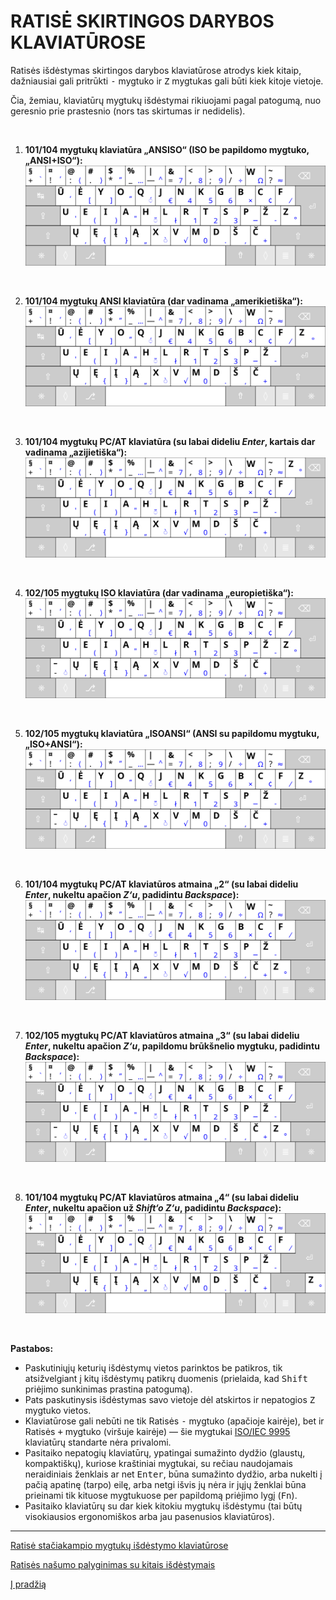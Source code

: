 
# RATISĖ SKIRTINGOS DARYBOS KLAVIATŪROSE

Ratisės išdėstymas skirtingos darybos klaviatūrose atrodys kiek kitaip, dažniausiai gali pritrūkti <kbd>-</kbd> mygtuko ir <kbd>Z</kbd> mygtukas gali būti kiek kitoje vietoje.

Čia, žemiau, klaviatūrų mygtukų išdėstymai rikiuojami pagal patogumą, nuo geresnio prie prastesnio (nors tas skirtumas ir nedidelis).

<br>

1. __101/104 mygtukų klaviatūra „ANSISO“ (ISO be papildomo mygtuko, „ANSI+ISO“):__
![104 mygtukų klaviatūra, ISO be 105-to mygtuko, ANSI+ISO, ANSISO](images/kb-lt-ratise-ansiso.svg)

<br>

2. __101/104 mygtukų ANSI klaviatūra (dar vadinama „amerikietiška“):__
![104 mygtukų klaviatūra, amerikietiškas ANSI](images/kb-lt-ratise-ansi.svg)

<br>

3. __101/104 mygtukų PC/AT klaviatūra (su labai dideliu _Enter_, kartais dar vadinama „azijietiška“):__
![104 mygtukų klaviatūra PC-AT su labai dideliu _Enter_](images/kb-lt-ratise-pc-at.svg)

<br>

4. __102/105 mygtukų ISO klaviatūra (dar vadinama „europietiška“):__
![105 mygtukų klaviatūra, europietiškas ISO](images/kb-lt-ratise-iso.svg)

<br>

5. __102/105 mygtukų klaviatūra „ISOANSI“ (ANSI su papildomu mygtuku, „ISO+ANSI“):__
![105 mygtukų klaviatūra, ANSI su 105-tu mygtuku, ISO+ANSI, ISOANSI](images/kb-lt-ratise-isoansi.svg)

<br>

6. __101/104 mygtukų PC/AT klaviatūros atmaina „2“ (su labai dideliu _Enter_, nukeltu apačion _Z‘u_, padidintu _Backspace_):__
![104 mygtukų PC/AT klaviatūra su nukeltu apačion Z, padidintu Backspace](images/kb-lt-ratise-pc-at-2.svg)

<br>

7. __102/105 mygtukų PC/AT klaviatūros atmaina „3“ (su labai dideliu _Enter_, nukeltu apačion _Z‘u_, papildomu brūkšnelio mygtuku, padidintu _Backspace_):__
![104 mygtukų PC/AT klaviatūra su nukeltu apačion Z, papildomu brūkšnelio mygtuku, padidintu Backspace](images/kb-lt-ratise-pc-at-3.svg)

<br>

8. __101/104 mygtukų PC/AT klaviatūros atmaina „4“ (su labai dideliu _Enter_, nukeltu apačion už _Shift‘o_ _Z‘u_, padidintu _Backspace_):__
![104 mygtukų PC/AT klaviatūra su nukeltu apačion už Shift‘o Z, padidintu Backspace](images/kb-lt-ratise-pc-at-4.svg)
 
 <br>

__Pastabos:__
+ Paskutiniųjų keturių išdėstymų vietos parinktos be patikros, tik atsižvelgiant į kitų išdėstymų patikrų duomenis (prielaida, kad <kbd>Shift</kbd> priėjimo sunkinimas prastina patogumą).
+ Pats paskutinysis išdėstymas savo vietoje dėl atskirtos ir nepatogios <kbd>Z</kbd> mygtuko vietos.
+ Klaviatūrose gali nebūti ne tik Ratisės <kbd>-</kbd> mygtuko (apačioje kairėje), bet ir Ratisės <kbd>+</kbd> mygtuko (viršuje kairėje) — šie mygtukai [ISO/IEC 9995](https://en.wikipedia.org/wiki/ISO/IEC_9995) klaviatūrų standarte nėra privalomi.
+ Pasitaiko nepatogių klaviatūrų, ypatingai sumažinto dydžio (glaustų, kompaktiškų), kuriose kraštiniai mygtukai, su rečiau naudojamais neraidiniais ženklais ar net <kbd>Enter</kbd>, būna sumažinto dydžio, arba nukelti į pačią apatinę (tarpo) eilę, arba netgi išvis jų nėra ir jųjų ženklai būna prieinami tik kituose mygtukuose per papildomą priėjimo lygį (<kbd>Fn</kbd>).
+ Pasitaiko klaviatūrų su dar kiek kitokiu mygtukų išdėstymu (tai būtų visokiausios ergonomiškos arba jau pasenusios klaviatūros).


--------------------------------------------------------------------

[Ratisė stačiakampio mygtukų išdėstymo klaviatūrose](ratise-staciakampese-klaviaturose.md)

[Ratisės našumo palyginimas su kitais išdėstymais](lt-isdestymu-palyginimas.md)

[Į pradžią](../README.md)
